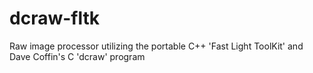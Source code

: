 # dcraw-fltk
Raw image processor utilizing the portable C++ 'Fast Light ToolKit' and Dave Coffin's C 'dcraw' program
